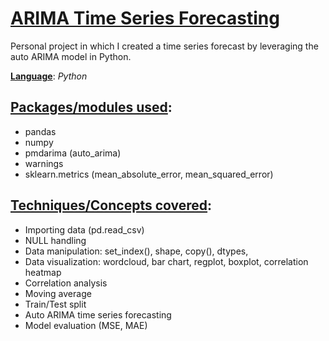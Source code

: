 # <ins>ARIMA Time Series Forecasting</ins>
Personal project in which I created a time series forecast by leveraging the auto ARIMA model in Python.

**<ins>Language</ins>**: *Python*

## <ins>Packages/modules used</ins>:

- pandas
- numpy
- pmdarima (auto_arima)
- warnings
- sklearn.metrics (mean_absolute_error, mean_squared_error)

## <ins>Techniques/Concepts covered</ins>:

- Importing data (pd.read_csv)
- NULL handling
- Data manipulation: set_index(), shape, copy(), dtypes, 
- Data visualization: wordcloud, bar chart, regplot, boxplot, correlation heatmap
- Correlation analysis
- Moving average
- Train/Test split
- Auto ARIMA time series forecasting
- Model evaluation (MSE, MAE)
